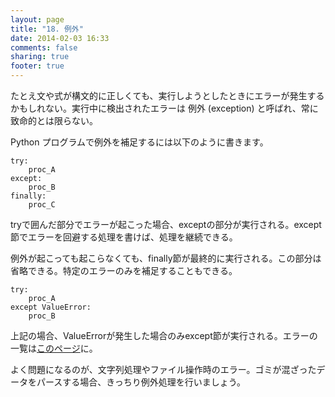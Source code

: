 ```yaml
---
layout: page
title: "18. 例外"
date: 2014-02-03 16:33
comments: false
sharing: true
footer: true
---
```


たとえ文や式が構文的に正しくても、実行しようとしたときにエラーが発生するかもしれない。実行中に検出されたエラーは 例外 (exception) と呼ばれ、常に致命的とは限らない。

Python プログラムで例外を補足するには以下のように書きます。

```
try:
    proc_A
except:
    proc_B
finally:
    proc_C
```

tryで囲んだ部分でエラーが起こった場合、exceptの部分が実行される。except節でエラーを回避する処理を書けば、処理を継続できる。

例外が起こっても起こらなくても、finally節が最終的に実行される。この部分は省略できる。特定のエラーのみを補足することもできる。

```
try:
    proc_A
except ValueError:
    proc_B
```

上記の場合、ValueErrorが発生した場合のみexcept節が実行される。エラーの一覧は[このページ](http://docs.python.jp/2/library/exceptions.html#bltin-exceptions)に。

よく問題になるのが、文字列処理やファイル操作時のエラー。ゴミが混ざったデータをパースする場合、きっちり例外処理を行いましょう。